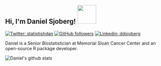 <h2> Hi, I'm Daniel Sjoberg! <img src="https://media.giphy.com/media/KjuQizGwJCsgoYdziS/giphy.gif" width="60"></h2>

[![Twitter: statistishdan](https://img.shields.io/twitter/follow/statistishdan?style=social)](https://twitter.com/statistishdan)
[![GitHub followers](https://img.shields.io/github/followers/ddsjoberg?style=social)](https://github.com/ddsjoberg)
[![Linkedin: ddsjoberg](https://img.shields.io/badge/-ddsjoberg-blue?style=flat-square&logo=Linkedin&logoColor=white&link=https://www.linkedin.com/in/ddsjoberg/)](https://www.linkedin.com/in/ddsjoberg/)

Daniel is a Senior Biostatistician at Memorial Sloan Cancer Center and an open-source R package developer.

![Daniel's github stats](https://github-readme-stats.vercel.app/api?username=ddsjoberg&count_private=true&show_icons=true&theme=graywhite)
